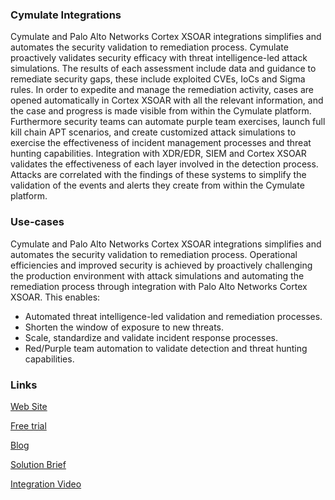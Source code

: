 
### Cymulate Integrations

Cymulate and Palo Alto Networks Cortex XSOAR integrations simplifies and automates the security validation to remediation process.
Cymulate proactively validates security efficacy with threat intelligence-led attack simulations.
The results of each assessment include data and guidance to remediate security gaps, these include exploited CVEs, IoCs and Sigma rules.
In order to expedite and manage the remediation activity, cases are opened automatically in Cortex XSOAR with all the relevant information, and the case and progress is made visible from within the Cymulate platform.
Furthermore security teams can automate purple team exercises, launch full kill chain APT scenarios, and create customized attack simulations to exercise the effectiveness of incident management processes and threat hunting capabilities.
Integration with XDR/EDR, SIEM and Cortex XSOAR validates the effectiveness of each layer involved in the detection process.
Attacks are correlated with the findings of these systems to simplify the validation of the events and alerts they create from within the Cymulate platform.

### Use-cases

Cymulate and Palo Alto Networks Cortex XSOAR integrations simplifies and automates the security validation to remediation process.
Operational efficiencies and improved security is achieved by proactively challenging the production environment with attack simulations and automating the remediation process through integration with Palo Alto Networks Cortex XSOAR. This enables:

- Automated threat intelligence-led validation and remediation processes.
- Shorten the window of exposure to new threats.
- Scale, standardize and validate incident response processes.
- Red/Purple team automation to validate detection and threat hunting capabilities.

### Links

[Web Site](https://cymulate.com/)

[Free trial](https://cymulate.com/free-trial/)

[Blog](https://blog.cymulate.com/optimize-your-soc/)

[Solution Brief](https://cymulate.com/resources/collateral/breach-and-attack-simulation-enhances-soc/)

[Integration Video](https://youtu.be/plxZiYnfo_8)
